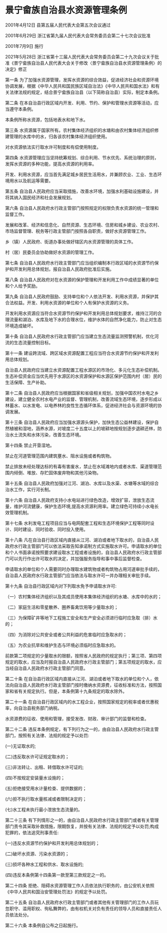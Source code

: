 # 景宁畲族自治县水资源管理条例

2001年4月12日 县第五届人民代表大会第五次会议通过

2001年6月29日 浙江省第九届人民代表大会常务委员会第二十七次会议批准

2001年7月9日 施行

2021年5月28日 浙江省第十三届人民代表大会常务委员会第二十九次会议关于批准《景宁畲族自治县人民代表大会关于修改〈景宁畲族自治县水资源管理条例〉的决定》修正

<!-- INFO END -->

第一条 为了加强水资源管理，发挥水资源的综合效益，促进经济社会和资源环境协调发展，根据《中华人民共和国民族区域自治法》《中华人民共和国水法》和有关法律法规的规定，结合景宁畲族自治县（以下简称自治县）实际，制定本条例。

第二条 在本自治县行政区域内开发、利用、节约、保护和管理水资源等活动，应当遵守本条例。

本条例所称水资源，包括地表水和地下水。

第三条 水资源属于国家所有。农村集体经济组织的水塘和由农村集体经济组织修建管理的水库中的水，归各该农村集体经济组织使用。

对水资源依法实行取水许可制度和有偿使用制度。

第四条 水资源管理应当坚持统筹规划、综合利用、节水优先、系统治理的原则，发挥水资源的多种功能，提高水资源的利用率。

开发、利用水资源，应当首先满足城乡居民生活用水，并兼顾农业、工业、生态环境用水以及航运等需要。

第五条 自治县人民政府应当采取措施，改善水环境，加强水利基础设施建设，并将其纳入国民经济和社会发展规划。

第六条 自治县人民政府水行政主管部门按照规定的权限负责水资源的统一管理和监督工作。

发展和改革、经济和信息化、自然资源、生态环境、住房和城乡建设、农业农村、市场监督管理、税务等行政主管部门按照各自职责，做好水资源管理工作。

乡（镇）人民政府、街道办事处做好辖区内水资源管理的具体工作。

村（居）民委员会协助做好水资源的管理工作。

第七条 自治县人民政府水行政主管部门应当组织编制本行政区域的水资源节约保护和开发利用总体规划，报自治县人民政府批准后实施。

第八条 自治县人民政府对在水资源的保护管理和开发利用工作中成绩显著的单位和个人给予奖励。

第九条 自治县人民政府鼓励、支持单位和个人依法开发、利用水资源，并保护其合法权益。开发、利用水资源的单位和个人有保护水资源的义务。

开发利用水资源应当符合水资源节约保护和开发利用总体规划要求，维持江河的合理流量和湖泊、水库及地下水的合理水位，维护水体的自然净化能力，防止对生态环境造成破坏。

第十条 自治县人民政府水行政主管部门应当建立生态流量监测预警机制，优化河流的生态流量控制目标。

第十一条 建设跨流域、跨区域水资源配置工程应当符合水资源节约保护和开发利用总体规划。

自治县人民政府应当建立水资源配置工程水源区的市场化、多元化生态补偿机制。生态补偿资金应当优先用于水源区的水资源保护和水源区保护范围内村（居）民的生活保障、生产补助。

第十二条 自治县人民政府应当根据国家和省级相关规划，加强中国农村水电之乡建设，建立健全农村水电产业的监督、管理机制，改善流域生态环境，逐步形成以林蓄水、以水发电、以电养林的良性生态循环体系，促进经济社会与资源环境的协调发展。

第十三条 自治县人民政府应当加强水源源头保护，加快生态公益林建设，保护自然植被和湿地，涵养水源，对坡度二十五度以上的坡耕地按规划逐步退耕还林，防治水土流失和水体污染，改善生态环境。

第十四条 禁止开垦湿地。

禁止在河道管理范围内建筑壅水、阻水设施或者构筑物。

禁止排放未经处理达标的有毒有害废水，禁止在水域滩地内或者水库、渠道管理范围内倾倒、堆放、存贮固体废弃物和其他污染物。

第十五条 自治县人民政府加强对江河、湖泊、水库以及水渠、水塘等水域的综合治水工作，实行河长制。

第十六条 自治县人民政府支持小水电站进行绿色改造，增效扩容，泄放生态流量，维护河流健康，保护生态环境,提高水资源利用率。建立绿色可持续小水电长效管理机制。

第十七条 水利发电工程项目应当与电网配套工程和生态环境保护工程等同时设计、同时建设、同时验收、同时投入使用。

第十八条 凡在自治县行政区域内直接从江河、湖泊或者地下取水的，自治县人民政府水行政主管部门可以依法采取告知承诺制方式实施取水许可。申请取水的单位和个人书面承诺按照要求建设取水工程或者设施的，自治县人民政府水行政主管部门可以先行作出许可取水的决定，并加强服务指导和事中事后监督检查。

申请取水的单位和个人需要同时办理取水建筑物或者构筑物占用河道审批手续的，自治县人民政府水行政主管部门应当依法与取水许可一并办理相关审批手续。

第十九条 自治县行政区域内对下列取水免予申请取水许可:

（一）农村集体经济组织以及其成员使用本集体经济组织的水塘、水库中的水的；

（二）家庭生活和零星散养、圈养畜禽饮用等少量取水的；

（三）为保障矿井等地下工程施工安全和生产安全必须进行临时应急取（排）水的；

（四）为消除对公共安全或者公共利益的危害临时应急取水的；

（五）为农业抗旱和维护生态与环境必须临时应急取水的。

前款第二项规定的少量取水的限额，按照省人民政府的规定执行；第三项、第四项规定的取水，应当及时报自治县人民政府水行政主管部门；第五项规定的取水，应当经自治县人民政府水行政主管部门同意。

第二十条 在自治县行政区域内直接从江河、湖泊或者地下取水的单位和个人，依法向自治县人民政府水行政主管部门按时缴纳水资源费，征收标准和方法，按照国家和省有关规定执行。但是，本条例第十九条规定的取水除外。

第二十一条 在自治县行政区域内的水工程企业，按照国家规定的税率或者优惠税率，向自治县税务部门纳税。

水资源费的征收、使用和管理，接受发改、财政、审计部门的监督和检查。

第二十二条 违反本条例规定，有下列行为之一的，由自治县人民政府水行政主管部门，按照有关法律、法规的规定予以处罚:

(一)无证取水的;

(二)违反取水许可证规定取水的；

(三)非法转让、出租、转借取水许可证的;

(四)不按规定安装量水设施的；

(五)拒绝接受用水计量检查、提供数据的；

(六)拒不执行取水量核减或者限制决定的；

(七)水工程未执行最小泄放生态流量的。

第二十三条 有下列情形之一的，由自治县人民政府水行政主管部门或者有关管理部门责令其采取补救措施，限期恢复，并按有关法律、法规的规定予以处罚;构成犯罪的，依法追究刑事责任:

(一)违反水资源节约保护和开发利用总体规划的；

(二)破坏水资源、污染水资源的；

(三)损坏各种水工程和供水、取水设施的;

(四)违反本条例第十四条第一款至第三款规定之一的。

第二十四条 拒绝、阻碍水资源管理工作人员依法执行职务的，由公安机关依照《中华人民共和国治安管理处罚法》的规定予以处罚。

第二十五条 自治县人民政府水行政主管部门或者其他有关管理部门的工作人员玩忽职守、滥用职权、徇私舞弊的，由有权机关对负有责任的领导人员和直接责任人员依法处分。

第二十六条 本条例自公布之日起施行。